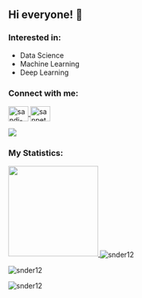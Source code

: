 ## Hi everyone! 👋

### Interested in:
- Data Science
- Machine Learning
- Deep Learning

<!--
**snder12/snder12** is a ✨ _special_ ✨ repository because its `README.md` (this file) appears on your GitHub profile.

Here are some ideas to get you started:
- 🔭 I’m currently studying on Bangkit 2022!
- 🌱 I’m currently learning Machine Learning
- 🔭 I’m currently working on ...
- 🌱 I’m currently learning ...
- 👯 I’m looking to collaborate on ...
- 🤔 I’m looking for help with ...
- 💬 Ask me about ...
- 📫 How to reach me: ...
- 😄 Pronouns: ...
- ⚡ Fun fact: ...
-->


### Connect with me:
<p align="left">
  <a href="https://www.linkedin.com/in/sandi-yusuf-24941a21a/" target="blank">
    <img align="center" src="https://raw.githubusercontent.com/rahuldkjain/github-profile-readme-generator/master/src/images/icons/Social/linked-in-alt.svg" alt="sandi-yusuf-24941a21a" height="30" width="40" />
  </a>
  <a href="https://instagram.com/sanpetod" target="blank">
    <img align="center" src="https://raw.githubusercontent.com/rahuldkjain/github-profile-readme-generator/master/src/images/icons/Social/instagram.svg" alt="sanpetod" height="30" width="40" />
    </a>
</p>

![](https://visitor-badge.glitch.me/badge?page_id=snder12.snder12)

### My Statistics:
<p>
  <a href="https://github.com/snder12">
    <img height="180em" src="https://github-readme-stats-eight-theta.vercel.app/api?username=snder12&show_icons=true&theme=algolia&include_all_commits=true&count_private=true"/>
  </a>
  <a>
    <img align="center" src="https://github-readme-stats.vercel.app/api?username=snder12&show_icons=true&locale=en" alt="snder12" />
  </a>
</p>

<p>
  <img align="center" src="https://github-readme-stats.vercel.app/api/top-langs?username=snder12&show_icons=true&locale=en&layout=compact" alt="snder12" />
</p>

<p>
  <img align="center" src="https://github-readme-streak-stats.herokuapp.com/?user=snder12&" alt="snder12" />
</p>
